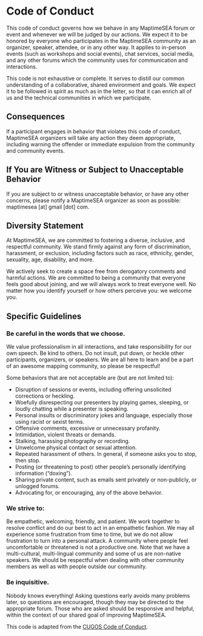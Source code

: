 # Code of Conduct

This code of conduct governs how we behave in any MaptimeSEA forum or event and whenever we will be judged by our actions. We expect it to be honored by everyone who participates in the MaptimeSEA community as an organizer, speaker, attendee, or in any other way. It applies to in-person events (such as workshops and social events), chat services, social media, and any other forums which the community uses for communication and interactions.

This code is not exhaustive or complete. It serves to distill our common understanding of a collaborative, shared environment and goals. We expect it to be followed in spirit as much as in the letter, so that it can enrich all of us and the technical communities in which we participate.

## Consequences

If a participant engages in behavior that violates this code of conduct, MaptimeSEA organizers will take any action they deem appropriate, including warning the offender or immediate expulsion from the community and community events.

## If You are Witness or Subject to Unacceptable Behavior

If you are subject to or witness unacceptable behavior, or have any other concerns, please notify a MaptimeSEA organizer as soon as possible: maptimesea [at] gmail [dot] com.

## Diversity Statement

At MaptimeSEA, we are committed to fostering a diverse, inclusive, and respectful community. We stand firmly against any form of discrimination, harassment, or exclusion, including factors such as race, ethnicity, gender, sexuality, age, disability, and more.

We actively seek to create a space free from derogatory comments and harmful actions. We are committed to being a community that everyone feels good about joining, and we will always work to treat everyone well. No matter how you identify yourself or how others perceive you: we welcome you. 

## Specific Guidelines

### Be careful in the words that we choose.

We value professionalism in all interactions, and take responsibility for our own speech. Be kind to others. Do not insult, put down, or heckle other participants, organizers, or speakers. We are all here to learn and be a part of an awesome mapping community, so please be respectful!

Some behaviors that are not acceptable are (but are not limited to):

- Disruption of sessions or events, including offering unsolicited corrections or heckling.
- Woefully disrespecting our presenters by playing games, sleeping, or loudly chatting while a presenter is speaking.
- Personal insults or discriminatory jokes and language, especially those using racist or sexist terms.
- Offensive comments, excessive or unnecessary profanity.
- Intimidation, violent threats or demands.
- Stalking, harassing photography or recording.
- Unwelcome physical contact or sexual attention.
- Repeated harassment of others. In general, if someone asks you to stop, then stop.
- Posting (or threatening to post) other people’s personally identifying information (“doxing”).
- Sharing private content, such as emails sent privately or non-publicly, or unlogged forums.
- Advocating for, or encouraging, any of the above behavior.

### We strive to:

Be empathetic, welcoming, friendly, and patient.
We work together to resolve conflict and do our best to act in an empathetic fashion. We may all experience some frustration from time to time, but we do not allow frustration to turn into a personal attack. A community where people feel uncomfortable or threatened is not a productive one. Note that we have a multi-cultural, multi-lingual community and some of us are non-native speakers. We should be respectful when dealing with other community members as well as with people outside our community.

### Be inquisitive.

Nobody knows everything! Asking questions early avoids many problems later, so questions are encouraged, though they may be directed to the appropriate forum. Those who are asked should be responsive and helpful, within the context of our shared goal of improving MaptimeSEA.

This code is adapted from the [CUGOS Code of Conduct](https://cugos.org/code-of-conduct/).